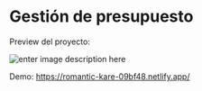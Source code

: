 # Gestión de presupuesto

Preview del proyecto:

![enter image description here](https://i.imgur.com/TbtKoP5.png)

Demo: https://romantic-kare-09bf48.netlify.app/

